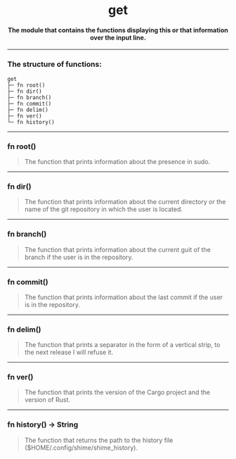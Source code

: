 <div align="center">
    <h1>get</h1>
    <h4>The module that contains the functions displaying this or that information over the input line.</h4>
</div>

---

### The structure of functions:

```
get
├─ fn root()
├─ fn dir()
├─ fn branch()
├─ fn commit()
├─ fn delim()
├─ fn ver()
└─ fn history()
```

---

### fn root()

> The function that prints information about the presence in sudo.

---

### fn dir()

> The function that prints information about the current directory or the name of the git repository in which the user is located.

---

### fn branch()

> The function that prints information about the current guit of the branch if the user is in the repository.

---

### fn commit()

> The function that prints information about the last commit if the user is in the repository.

---

### fn delim()

> The function that prints a separator in the form of a vertical strip, to the next release I will refuse it.

---

### fn ver()

> The function that prints the version of the Cargo project and the version of Rust.

---

### fn history() -> String

> The function that returns the path to the history file (\$HOME/.config/shime/shime_history).


